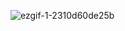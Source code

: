 ![ezgif-1-2310d60de25b](https://user-images.githubusercontent.com/37259344/64915649-ded34f00-d795-11e9-9f07-52f4355bb970.gif)
